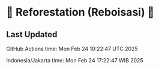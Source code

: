 
# 🌳 Reforestation (Reboisasi) 🌲

## Last Updated

GitHub Actions time: Mon Feb 24 10:22:47 UTC 2025

Indonesia/Jakarta time: Mon Feb 24 17:22:47 WIB 2025
